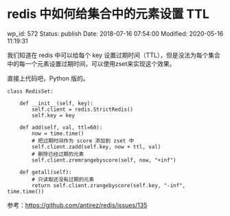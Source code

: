 # redis 中如何给集合中的元素设置 TTL


wp_id: 572
Status: publish
Date: 2018-07-16 07:54:00
Modified: 2020-05-16 11:19:31


我们知道在 redis 中可以给每个 key 设置过期时间（TTL），但是没法为每个集合中的每一个元素设置过期时间，可以使用zset来实现这个效果。

直接上代码吧，Python 版的。

```
class RedisSet:

    def __init__(self, key):
        self.client = redis.StrictRedis()
        self.key = key

    def add(self, val, ttl=60):
        now = time.time()
        # 把过期时间作为 score 添加到 zset 中
        self.client.zadd(self.key, now + ttl, val)
        # 删除已经过期的元素
        self.client.zremrangebyscore(self, now, "+inf")

    def getall(self):
        # 只读取还没有过期的元素
        return self.client.zrangebyscore(self.key, "-inf", time.time())
```



参考：https://github.com/antirez/redis/issues/135